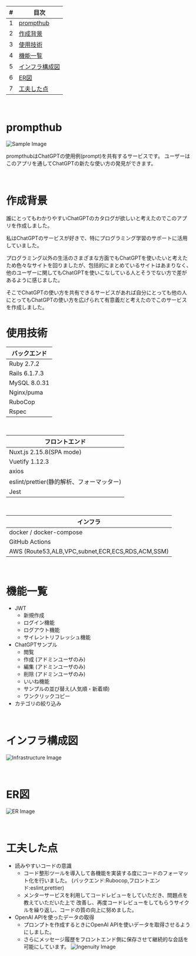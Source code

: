 | # | 目次 |
| ---- | ---|
| 1 | [prompthub](#prompthub) |
| 2 | [作成背景](#作成背景) |
| 3 | [使用技術](#使用技術) |
| 4 | [機能一覧](#機能一覧) |
| 5 | [インフラ構成図](#インフラ構成図) |
| 6 | [ER図](#ER図) |
| 7 | [工夫した点](#工夫した点) |

<br />

# prompthub
![Sample Image](./.github/images/sample.png)

prompthubはChatGPTの使用例(prompt)を共有するサービスです。
ユーザーはこのアプリを通してChatGPTの新たな使い方の発見ができます。

<br />

# 作成背景

誰にとってもわかりやすいChatGPTのカタログが欲しいと考えたのでこのアプリを作成しました。

私はChatGPTのサービスが好きで、特にプログラミング学習のサポートに活用していました。

プログラミング以外の生活のさまざまな方面でもChatGPTを使いたいと考えたため色々なサイトを回りましたが、包括的にまとめているサイトはあまりなく、他のユーザーに関してもChatGPTを使いこなしている人とそうでない方で差があるように感じました。

そこでChatGPTの使い方を共有できるサービスがあれば自分にとっても他の人にとってもChatGPTの使い方を広げられて有意義だと考えたのでこのサービスを作成しました。

# 使用技術
| バックエンド
----|
| Ruby 2.7.2 |
| Rails  6.1.7.3 |
| MySQL 8.0.31|
| Nginx/puma |
| RuboCop |
| Rspec |
<br />

| フロントエンド
----|
| Nuxt.js 2.15.8(SPA mode)  |
| Vuetify 1.12.3 |
| axios |
| eslint/prettier(静的解析、フォーマッター) |
| Jest |
<br />


| インフラ
----|
| docker / docker-compose  |
| GitHub Actions |
| AWS (Route53,ALB,VPC,subnet,ECR,ECS,RDS,ACM,SSM) |
<br />

# 機能一覧
- JWT
  - 新規作成
  - ログイン機能
  - ログアウト機能
  - サイレントリフレッシュ機能
- ChatGPTサンプル
  - 閲覧
  - 作成 (アドミンユーザのみ)
  - 編集 (アドミンユーザのみ)
  - 削除 (アドミンユーザのみ)
  - いいね機能
  - サンプルの並び替え(人気順・新着順)
  - ワンクリックコピー
- カテゴリの絞り込み
<br />

# インフラ構成図
![Infrastructure Image](./.github/images/infrastructure.png)

<br />

# ER図
![ER Image](./.github/images/ERimage.png)

<br />

# 工夫した点
- 読みやすいコードの意識
  - コード整形ツールを導入して各機能を実装する度にコードのフォーマット化を行いました。
    (バックエンド:Rubocop,フロントエンド:eslint,prettier)
  - メンターサービスを利用してコードレビューをしていただき、問題点を教えていただいた上で
    改善し、再度コードレビューをしてもらうサイクルを繰り返し、コードの質の向上に努めました。
- OpenAI APIを使ったデータの取得
  - プロンプトを作成するときにOpenAI APIを使いデータを取得させるようにしました。
  - さらにメッセージ履歴をフロントエンド側に保存させて継続的な会話を可能にしています。
![Ingenuity Image](./.github/images/ingenuity.gif)

<br />



